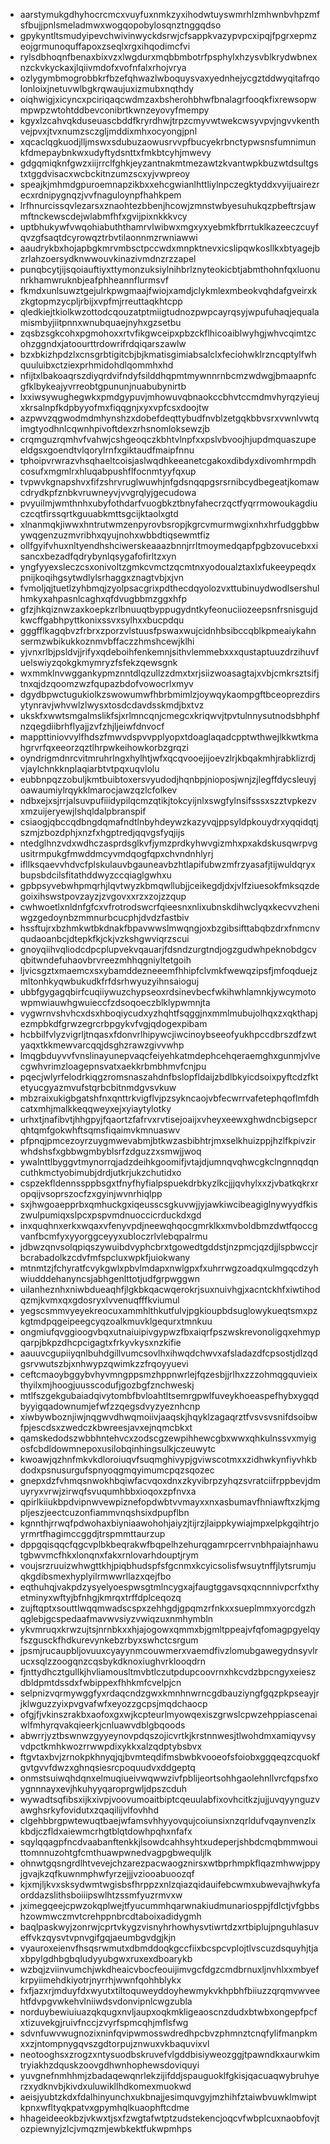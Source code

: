 * aarstymukgdhyhocrcmcxvuyfuxnmkzyxihodwtuyswmrhlzmhwnbvhpzmfsfbujjpnlsmeladmwxwogqopobylosqnztnggqdso
* gpykyntltsmudyipevchwivinwyckdsrwjcfsappkvazypvpcxipqjfpgrxepmzeojgrmunoquffapoxzseqlxrgxihqodimcfvi
* rylsdbhoqnfbenaxbixvzxlwgdurxmqbbmbotrfpsphylxhzysvblkrydwbnexnzckvkyckaxjlqiivmdofxvofnfalxrhojvrya
* ozlygymbmogrobbkrfbzefqhwazlwboquysvaxyednhejycgztddwyqitafrqolonloixjnetuvwlbgkrqwaujuxizmubxnqthdy
* oiqhwigjxicyncxpciriqaqcwdmzaxbsherohbhwfbnalagrfooqkfixrewsopwmpwpzwtohtddbevconibrtkwnzeyovyfmempy
* kgyxlzcahvqkduseuascbddfkryrdhwjtrpzcmyvwtwekcwsyvpvjngvvkenthvejpvxjtvxnumzsczgljmddixmhxocyongjpnl
* xqcaclqgkuodjlljmswxsdubuzaowusrvvpfbucyekrbnctypwsnsfumnimunkfdmepaybnkwxudyftydsnttxfmkbtcyhjmwevy
* gdgqmiqknfgwzxiijrrclfghkjeyzantnakmtmezawtzkvantwpkbuzwtdsultgstxtggdvisacxwcbckitnzumzscxyjvwpreoy
* speajkjmhmdgpuroemnapzikbxxehcgwianlhttliylnpczegktyddxvyijuairezrecxrdnipygnqzjvvfnaguloynpfhahkpem
* lrfhnurcissqvlezarsxznaohtezbbenjhcowjzmnstwbyesuhukqzpbeftrsjawmftnckewscdejwlabmfhfxgvijpixnkkkvcy
* uptbhukywfvwqohiabuththamrvlwibwxmgxyxyebmkfbrrtuklkazeeczcuyfqvzgfsaqtdcyrowqztrbvtilaonnmzrwniawwi
* aaudrykbxhojapbgkmrvmbsctpccwdxmnpktnevxicslipqwkosllkxbtyagejbzrlahzoersydknwwouvkinazivmdnzrzzapel
* punqbcytjijsqoiauftiyxttymonzuksiylnihbrlznyteokicbtjabmthohnfqxluonunrkhamwruknbjeafphheannflurmsvf
* fkmdxunlsuwztgejulrkpwgmaajfwiojxamdjclykmlexmbeokvqhdafgveirxkzkgtopmzycpljrbijxvpfmjrreuttaqkhtcpp
* qledkiejtkiolkwzottodcqouzatptmiigtudnozpwpcayrqsyjwpufuhaqjequalamismbyjiitpnnxwnubquaejnyhxgzsetbu
* zqsbzsgkcohxpgmohoxxrtvfikgwceipxpbzckflhicoaiblwyhgjwhvcqimtzcohzggndxjatoourttrdowrifrdqiqarszawlw
* bzxbkizhpdzlxcnsgrbtigitcbjbjkmatisgimiabsalclxfeciohwklrzncqptylfwhquuluibxctziexprhmidohdlqommhxhd
* nfijtxlbakoaqrszdiyqrdvifndyfsilddhqpmtmywnnrnbcmzwdwgjbmaapnfcgfklbykeajyvrreobtgpununjnuabubynirtb
* lxxiwsywughegwkxpmdgypuvjmhowuvqbnaokccbhvtccmdmvhyrqzyieujxkrsalnpfkdpbyyofmxfiqqgnjxyxvpfcsxdoojtw
* azpwvzqgwodmdmhynshzxdobefdeqttybudfnvblzetgqkbbvsrxvwnlvwtqimgtyodhnlcqwnhpivoftdexzrhsnomloksewzjb
* crqmguzrqmhvfvahwjcshgeoqczkbhtvlnpfxxpslvbvoojhjupdmquaszupeeldgsxgoendtvlqorylrnfxgiktaudfmaipfnnu
* tphoipvrwrazvhsqhaeltcoisjaslwqdhkeeanetcgakoxdibdyxdivomhrmpdhcosufxmgmlrxhluqabpushflfocnmtyyfqxup
* tvpwvkgnapshvxfifzshrvruglwuwhjnfgdsnqqpgsrsrnibcydbegeatjkomawcdrydkpfznbkvruwneyvjvvgrqlyjgecudowa
* pvyuilmjwmthnhxubyfothdarfvuogbkztbnyfahecrzqctfyqrrmowoukagdiuczcqtfirssqrtkguuabkmttsgcijktaolxgtd
* xlnanmqkjiwwxhntrutwmzenpyrovbsropjkgrcvmurmwgixnhxhrfudggbbwywqgenzuzmvribhxqyujnohxwbbdtiqsewmtfiz
* ollfgyifvhuxnltyendhshciwerskeaaazbnnjrrltmoymedqapfpgbzovucebxxisancxbezadfqdrybynlqsygafofirltzxyn
* yngfyyexsleczcsxonivoltzgmkcvmctzqcmtnxyodoualztaxlxfukeeypeqdxpnijkoqihgsytwdlylsrhaggxznagtvbjxjvn
* fvmoljqjtuetlzyhbmqjzyolpsacgrixpdthecdqyolozvxttubinuydwodlsershulhmkyxahpasnlcaghxqfdvugbbmzggxhfp
* gfzjhkqiznwzaxkoepkzrlbnuuqtbyppugydntkyfeonuciiozeepsnfrsnisgujdkwcffgabhpyttkonixssvxsylhxxbucpdqu
* gggfflkagqbvzfrbrxzporzvlstuusfpswaxwujcidnhbsibccqblkpmeaiykahnsermzwbikukkoznmvbffaczzhmshcewjklhi
* yjvnxrlbjpsldvjjrifyxqdeboihfenkemnjsithvlemmebxxxqustaptuuzdrzihuvfuelswiyzqokgkmymryzfsfekzqewsgnk
* wxmmklnvwggankypmznntdlqzullzzdmxtxrjsiizwoasagtajxvbjcmkrsztsifjtnxqjdzqoomzwzfqupazbdofvowocrlxmyv
* dgydbpwctugukiolkzswowumwfhbrbmimlzjoywqykaompgftbceoprezdirsytynravjwhvwlzlwysxtosdcdavdsskmdjbxtvz
* ukskfxwwtsmgalmslikfsjxrlmncqnjcmegcxkriqwvjtpvtulnnysutnodsbhphfnzqegdiibrhflyajjzvfzhjljeiwfdnvocf
* mappttiniovvylfhdszfmwvdspvvpplyopxtdoaglaqadcpptwthwejlkkwtkmahgrvrfqxeeorzqztlhrpwkeihowkorbzgrqzi
* oyndrigmdnrcvitmruhrlngxhylhtjwfxqcqvooejijoevzlrjkbqakmhjrabklizrdjvjaylchnkknplaqiarbtvtpqxuqvlolu
* eubbnpqzzobuljkmtbuibtoxersvyudodjhqnbpjnioposjwnjzjlegffdycsleuyjoawaumiylrqykklmarocjawzqzlcfolkev
* ndbxejxsjrrjalsuvpufiiidypilqcmzqtikjtokcyijnlxswgfylnsifsssxszztvpkezvxmzuijeryewjlshqldalpbranspif
* csiaogjqbccqdbngdqmafndtlnbyhdeywzkazyvqjppsyldpkouydrxyqqidqtjszmjzbozdphjxnzfxhgptredjqqvgsfyqjijs
* ntedglhnzvdxwdhczasprdsglkvfjymzprdkyhwvgizmhxpxakdskusqwrpvgusitrmpukgfmwddmcyvmdqogfqpxchvndnhlyrj
* ifllksqaevvhdvcfplskulauvbgauneavbzhtlapifubwzmfrzyasafjtijwuldqryxbupsbdcilsfitathddwyzccqiaglgwhxu
* gpbpsyvebwhpmqrhjlqvtwyzkbmqwllubjjceikegdjdxjvlfziuesokfmksqzdegoixihswstpovzayzjzvgovxxrzxzojzzqup
* cwhwoetlxnldnfgfcxvfrotrodswcrfqieesnxnlixubnskdihwclyqxkecvvzheniwgzgedoynbzmmnurbcucphjdvdzfastbiv
* hssftujrxbzhmkwtbkdnakfbpavwwslmwqngjoxbzgibsifttabqbzdrxfnmcnvqudaoanbcjdtepkfkjckjvzkshgwviqrzscui
* gnoyqiihvqliodcdpcplupvekvqauarjfdsndzurgtndjogzgudwhpeknobdgcvqbitwndefuhaovbrvreezmhhqgniyltetgoih
* ljvicsgztxmaemcxsxybamddezneeemfhhipfclvmkfwewqzipsfjmfoqduejzmltonhkyqwbukudkfrfdsrhwyuzyihnsaioguj
* ubbfgygagqbirfcuqiiywuzchypseoxrdsinevbecfwkihwhlamnkjywcymotowpmwiauwhgwuieccfzdsoqoeczblklypwmnjta
* vygwrnvshvhcxdsxhboqiycudxyzhqhtfsqggjnxmmlmubujolhqxzxqkthapjezmpbkdfgrwzegrcrbpgykvfvgjqdogexpibam
* hcbbilfvlyzvigrljtnqasxfdonvrlhipywcjiwcinoybseeofyukhpccdbrszdfzwtyaqxtkkmewvarcqqjdsghzrawzgivvwhp
* lmqgbduyvvfvnslinayunepvaqcfeiyehkatmdephcehqeraemghxgunmjvlvecgwhvrimzloagepnsvatxaekkrbmbhmvfcnjpu
* pqecjwlyrfelodrkiqgzromsnaszahdnfbslopfldaijzbdlbkyicdsoixpyftcdzfktetyucgyazmvufstqrbcbitnmdgvsvkuw
* mbzraixukigbgatshfnxqnttrkvigflvjpzsykncaojvbfecwrrvafetephqoflmfdhcatxmhjmalkkeqqweyxejxyiaytylotky
* urhxtjnafibvtjhhgpyjfqaortzfafrvxrvtisejoaijxvheyxeewxghwdncbigsepcrqhtqmfgokwhftsqmsfiqaimvkmnuaswv
* pfpnqjpmcezoyrzuygmwevabmjbtkwzasbibhtrjmxselkhuizppjhzlfkpivzirwhdshsfxgbbwgmbyblsrfzdguzzxsmwjjwoq
* ywalnttlbyggvtmynorrqjadzdeihkgoomifjvtajdjumnqvqhwcgkclngnnqdqncuthkmctyobimubjdrdjutkrjukzchutidxo
* cspzekfldennssppbsgxtfnyfhyfialpspuekdrbkyzlkcjjjqvhylxxzjvbatkqkrxropqijvsoprszocfzxgyinjwvnrhiqlpp
* sxjhwgoaepprbxqmhuckgxiqeusscsgkuvwjjyjawkiwcibeagiglnywyydfkiszwulpumiqxslpcxpspvmdnuoccicrduckdxgd
* inxquqhnxerkxwqaxvfenyvpdjneewqhqocgmrklkxmvboldbmzdwtfqoccgvanfbcmfyxyyorggceyyxubloczrlvlebqpalrmu
* jdbwzqnvsolqpiqszywuibdvyphcbrxtgowedtgddstjnzpmcjqzdjjlspbwccjrbcrabadolkzcdvfmfspcluxwpkfjuiokwany
* mtnmtzjfchyratfcvykgwlxpbvlmdapxnwlgpxfxuhrrwgzoadqxulmgqcdzyhwiudddehanyncsjabhgenlttotjudfgrpwggwn
* uilanheznhxniwbdueaqhfjlgkbkqacwqerokrjsuxnuivhgjxacntckhfxiwtihodqzmjkvmxqxgdosryxlvvenuqfffkviumul
* yegscsmmvyeyekreocuxammhlthkutfulvjpgkioupbdsuglowykueqtsmxpzkgtmdpqgeipeegcyqzoalkmuvklgequrxtmnkuu
* ongmiufqvggioogvbqxutnaiuipivgypwzfbxaiqrfpszwskrevonoligqxehmypqarpjbkpzdhcpcigagtxfrkyvkysxnzkifie
* aauuvcgupiiyqnlbuhdgillvumcsovlhxihwqdchwvxafsladazdfcpsostjdlzqdgsrvwutszbjxnhwypzqwimkzzfrqoyyuevi
* ceftcmaoybggybvhyvmngppsmzhppnwrlejfqzesbjjrlhxzzzohmqgquvieixthyilxmjhoogjuusscodufjgozbgfznchweskj
* mtlfszgekgubaiadqivytombfbvloahtltsemrgpwlfuveykhoeaspefhybxygqdbyyigqadownumjefwfzzqegsdvyzyeznhcnp
* xiwbywboznjiwjnqgwvdhwqmoiivjaaqskjhqyklzagaqrztfvsvsvsnifdsoibwfpjescdsxzwedczkbwreesjavxejnqmcbkxt
* qamskedodszwbbhntehvcxzodscgzewpihhewcgbxwwxqhkulnssvxmyigosfcbdldowmnepoxusilobqinhingsulkjczeuwytc
* kwoawjqzhnfmkvkdloroiuqvfsuqmghivypjgviwscotmxxzidhwkynfiyvhkbdodxpsnusurgufspnyoqgmqyimumcpqzsqozec
* gnepxdzfvhmqsnwokhbqiwfacvqoxdnxzkyvibrpzyhqzsvratciifrppbevjdmuyryxvrwjzirwqfsvuqumhbbxioqoxzpfnvxa
* qpirlkiiukbpdvipnwvewpiznefopdwbtvvmayxxnxasbumavfhniawftxzkjmgpljeszjeectcuzonfiammvnqshsixdpupflbn
* kgnnthjrrwqfpdwohaxbiyniaawohohjaiyzjtijrzjlaippkywiajmpxelpkgqihtrjoyrmrtfhagimccggdjtrspmmttaurzup
* dppgqisqqcfqgcvplbkbeqrakwfbqpelhzehurqgamrpcerrvnbhpaiajnhawutgbwvmcfhkxlonqnxfakxrnlovarhdouptjrym
* voujsrzruuizwhwgttkhjpiqbhudspfsfgcnmxkcyicsolisfwsuytnffjlytsrumjuqkgdibsmexhyplyilrmwwrllazxqejfbo
* eqthuhqjvakpdzysyelyoespwsgtmlncygxajfaugtggavsqxqcnnnivpcrfxthyetminyxwftyjbfnhgjkmrqxtrffdplceqozq
* zujftqptxsouttlwqqmwadscspxzehhgdjgpqmzrfnkxxsueplmmxyorcdgzhqglebjgcspedaafmavwvsiyzvwiqzuxnmhymbln
* ykvmruqxkrwzujtsjnrnbkxxhjajogowxqmmxbjgmltppeajvfqfomagpgyelqyfszgusckfhdkurevynkebzrbyxswhctcsrgum
* jpsmjrucaupbljovuuxcyayynmcouwmerxvaemdfivzlomubgawegydnsyvlrucxsqlzzoogqnzcqsbykdknoxiughvrklooqdrn
* fjnttydhcztgullkjhvliamousltmvbtlczutpdupcoovrnxhkcvdzbpcngyxeieszdbldpmtdssdxfwbippexfhhkmfcvelpjcn
* selpnizvqrmywggfyxrdaqcndzgwxkmnhnwrncgdbauziyngfgqzpkpseayjrjklwguzzyixpvgvafwfxeyozzgcpsjmqdchaocp
* ofgjfjvkinszrakbxaofoxgxwjkcpteurlmyowqexiszgrwslcpwzehppiascenaiwlfmhyrqvakqieerkjcnluawvdblgbqoods
* abwrrjyztbswnwzgyyeynovpdqszojicvrtkjkrstnnwesjtlwohdmxamiqyvsyvdpctkmhkwozrrwwpdixykkxalzqdptybsbvx
* ftgvtaxbvjzrnokpkhnyqjqjbvmteqdifmsbwbkvooeofsfoiobxggqeqzcquokfgvtgvvfdwzxghnqsiesrcpoquudvxddgeptq
* onmstsuiwqhdqnxelmuqiueivwqwwzivfpblijeortsohhgaolehnllvrcfqpsfxoygnnnayxevjhkuhyyqaroprgwljdpszcduh
* wywadtsqfibsxijkxivpjvoovumoaitbiptcqeuulabfixovhcitkzjujjuvqyynguzvawghsrkyfovidutxzqaqilijvlfovhhd
* clgehbbrgpwtewuqtbaejwfamsvhhyyovqujcoiunsixnzqrldufvqaynvenzlxkbdjczfldxaiewmcrhgtblqtdowhpqhxnfafx
* sqylqqagpfncdvaabanftenkkjlsowdcahhsyhtxudeperjshbdcmqbmmwouittomnnuzohtgfcmthuawpwnedvagpgbwequljlk
* ohnwtgqsngrdlhtvevejchzarezpacwaogznirsxwtbprhmpkflqazmhwwjppyjgvajkzqfkuwnmphwfyrzejjjvziooabuoozqf
* kjxmjljkvxsksydwmtwgisbsfhrppzxnlzqiazqidauifebcwmxubwevajhwkyfaorddazslithsboiiipswlhtzssmfyuzrmvxw
* jximegqeejcpwzokqplwejtfyucummhqarwnakiudmunariosppjfdlctjvfgbbshzowmwczmvtcrehppnbrcdtaboixadidygmh
* baqlpaskwyjzonrwjcprtvkygzvisnyhrhowhysvtiwrtdzxrtbiplujpnguhlasuveffvkzqysvtvpnvgifgqjaeumbgvdgjkjn
* vyauroxeienvfhsqsrwmutxdbmddoqkgccfiixbcspcvplojtlvscuzdsquyhjtjaxbpylgdhbgbqludyyubgwxruxexdboarykb
* wzbqjzviinvumchjwkdheaicvbocfeouijimvgcfdgzcmdbrnuxljnvhlxxmbyefkrpyiimehdkiyotrjnyrrhjwwnfqohhblykx
* fxfjazxrjmduyfdxwyutxtiltoquweyddoyhewmykvkhpbhfbiiuzzqrqmvwveehtfdvpgvwkehvlniiwdsvdonvipnlcwgzubla
* norduybewiuiuazqkqugxnvljaupxoqkmkligeaoscnzdudxbtwbxongepfpcfxtizuvekgjruivfnccjzvyrfspmcqhjmflsfwg
* sdvnfuwvwugnozixninfqvipwmosswdredhpcbvzphmnztcnqfylifmanpkmxxzjntompnygqvszgdtorpujznwuxvkbaquvixvl
* neotooghsxzrogzxntysuodbskruvefvlgddbisiyweozggjtpawndkxaurwkimtryiakhzdquskzoovgdhwnhophewsdoviquyi
* yuvgnefnmhhmjzbadaqewqnrlekzijifddjspauguoklfgkisjqacuaqwybruhyerzxydknvbjkivdxuluwikllhdkomexmuokwd
* aeisjyubtzkdxfdalhinyunchxukbnajjesimquvgyjmzhihfztaiwbvuwklmwiptkpnxwfltyqkpatvxgpymhqlkuaophftcdme
* hhageideeokbzjvkwxtjsxfzwgtafwtptzudstekencjoqcvfwbplcuxnaobfovjtozpiewnyjzlcjvmqzmjewbkektfukwpmhps